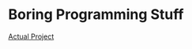 # Boring Programming Stuff
[Actual Project](https://github.com/fahimshahrierrasel/boring-programming-stuff)
